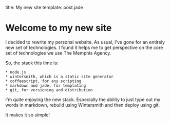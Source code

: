 title: My new site
template: post.jade


# Welcome to my new site

I decided to rewrite my personal website. As usual, I've gone for an entirely new set of technologies. I found it helps me to get perspective on the core set of technologies we use The Memphis Agency.

So, the stack this time is:

	* node.js
	* wintersmith, which is a static site generator
	* coffeescript, for any scripting
	* markdown and jade, for templating
	* git, for versioning and distribution

I'm quite enjoying the new stack. Especially the ability to just type out my words in markdown, rebuild using Wintersmith and then deploy using git.

It makes it so simple!